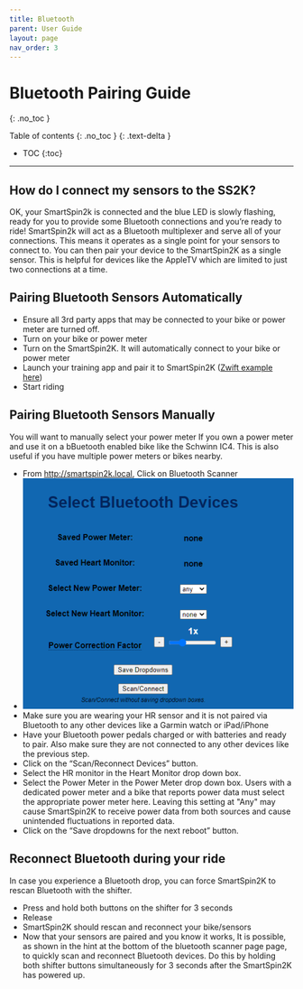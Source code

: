 ```yaml
---
title: Bluetooth
parent: User Guide
layout: page
nav_order: 3
---
```

# Bluetooth Pairing Guide
{: .no_toc }

Table of contents
{: .no_toc }
{: .text-delta }
- TOC
{:toc}
---

## How do I connect my sensors to the SS2K?
OK, your SmartSpin2k is connected and the blue LED is slowly flashing, ready for you to provide some Bluetooth connections and you’re ready to ride! SmartSpin2k will act as a Bluetooth multiplexer and serve all of your connections.  This means it operates as a single point for your sensors to connect to.  You can then pair your device to the SmartSpin2K as a single sensor.  This is helpful for devices like the AppleTV which are limited to just two connections at a time.

## Pairing Bluetooth Sensors Automatically
* Ensure all 3rd party apps that may be connected to your bike or power meter are turned off.
* Turn on your bike or power meter
* Turn on the SmartSpin2K.  It will automatically connect to your bike or power meter
* Launch your training app and pair it to SmartSpin2K ([Zwift example here](https://github.com/doudar/SmartSpin2k/wiki/Riding-Zwift-with-SmartSpin2k))
* Start riding

## Pairing Bluetooth Sensors Manually
You will want to manually select your power meter If you own a power meter and use it on a bBuetooth enabled bike like the Schwinn IC4. This is also useful if you have multiple power meters or bikes nearby.

* From http://smartspin2k.local, Click on Bluetooth Scanner
* ![Bluetooth Settings](../images/bluetooth_settings.png)
* Make sure you are wearing your HR sensor and it is not paired via Bluetooth to any other devices like a Garmin watch or iPad/iPhone
* Have your Bluetooth power pedals charged or with batteries and ready to pair. Also make sure they are not connected to any other devices like the previous step.
* Click on the “Scan/Reconnect Devices” button.
* Select the HR monitor in the Heart Monitor drop down box.
* Select the Power Meter in the Power Meter drop down box.  Users with a dedicated power meter and a bike that reports power data must select the appropriate power meter here.  Leaving this setting at "Any" may cause SmartSpin2K to receive power data from both sources and cause unintended fluctuations in reported data.
* Click on the “Save dropdowns for the next reboot” button.

## Reconnect Bluetooth during your ride
In case you experience a Bluetooth drop, you can force SmartSpin2K to rescan Bluetooth with the shifter.

* Press and hold both buttons on the shifter for 3 seconds
* Release
* SmartSpin2K should rescan and reconnect your bike/sensors
* Now that your sensors are paired and you know it works, It is possible, as shown in the hint at the bottom of the bluetooth scanner page page, to quickly scan and reconnect Bluetooth devices.  Do this by holding both shifter buttons simultaneously for 3 seconds after the SmartSpin2K has powered up. 